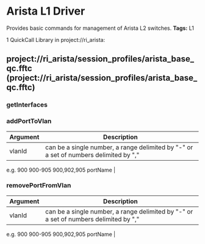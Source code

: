 # Arista L1 Driver
Provides basic commands for management of Arista L2 switches. 
<b>Tags:</b> L1

1 QuickCall Library in project://ri_arista:
## project://ri_arista/session_profiles/arista_base_qc.fftc (project://ri_arista/session_profiles/arista_base_qc.fftc)

### getInterfaces
### addPortToVlan

Argument | Description
------------ | -------------
vlanId | can be a single number, a range delimited by "-" or a set of numbers delimited by ","
e.g.
    900
    900-905
    900,902,905
portName | 
### removePortFromVlan

Argument | Description
------------ | -------------
vlanId | can be a single number, a range delimited by "-" or a set of numbers delimited by ","
e.g.
    900
    900-905
    900,902,905
portName | 
